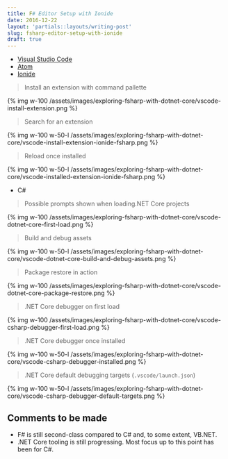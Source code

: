 ```yaml
---
title: F# Editor Setup with Ionide
date: 2016-12-22
layout: 'partials::layouts/writing-post'
slug: fsharp-editor-setup-with-ionide
draft: true
---
```


* [Visual Studio Code](https://code.visualstudio.com/)
* [Atom](http://atom.io/)
* [Ionide](http://ionide.io/)

> Install an extension with command pallette

{% img w-100 /assets/images/exploring-fsharp-with-dotnet-core/vscode-install-extension.png %}

> Search for an extension

{% img w-100 w-50-l /assets/images/exploring-fsharp-with-dotnet-core/vscode-install-extension-ionide-fsharp.png %}

> Reload once installed

{% img w-100 w-50-l /assets/images/exploring-fsharp-with-dotnet-core/vscode-installed-extension-ionide-fsharp.png %}

* C#

> Possible prompts shown when loading.NET Core projects

{% img w-100 /assets/images/exploring-fsharp-with-dotnet-core/vscode-dotnet-core-first-load.png %}

> Build and debug assets

{% img w-100 w-50-l /assets/images/exploring-fsharp-with-dotnet-core/vscode-dotnet-core-build-and-debug-assets.png %}

> Package restore in action

{% img w-100 /assets/images/exploring-fsharp-with-dotnet-core/vscode-dotnet-core-package-restore.png %}

> .NET Core debugger on first load

{% img w-100 /assets/images/exploring-fsharp-with-dotnet-core/vscode-csharp-debugger-first-load.png %}

> .NET Core debugger once installed

{% img w-100 w-50-l /assets/images/exploring-fsharp-with-dotnet-core/vscode-csharp-debugger-installed.png %}

> .NET Core default debugging targets (`.vscode/launch.json`)

{% img w-100 w-50-l /assets/images/exploring-fsharp-with-dotnet-core/vscode-csharp-debugger-default-targets.png %}

## Comments to be made

* F# is still second-class compared to C# and, to some extent, VB.NET.
* .NET Core tooling is still progressing. Most focus up to this point has been for C#.
